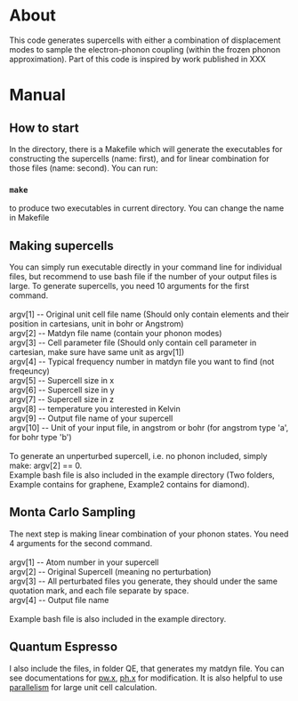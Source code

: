 # About
This code generates supercells with either a combination of displacement modes to sample the electron-phonon coupling (within the frozen phonon approximation). Part of this code is inspired by work published in XXX
# Manual

## How to start

In the directory, there is a Makefile which will generate the executables for constructing the supercells (name: first), and for linear combination for those files (name: second). You can run:

### `make`

to produce two executables in current directory. You can change the name in Makefile

## Making supercells

You can simply run executable directly in your command line for individual files, but recommend to use bash file if the number of your output files is large. To generate supercells, you need 10 arguments for the first command.\
\
argv[1] -- Original unit cell file name (Should only contain elements and their position in cartesians, unit in bohr or Angstrom)\
argv[2] -- Matdyn file name (contain your phonon modes)\
argv[3] -- Cell parameter file (Should only contain cell parameter in cartesian, make sure have same unit as argv[1])\
argv[4] -- Typical frequency number in matdyn file you want to find (not freqeuncy)\
argv[5] -- Supercell size in x\
argv[6] -- Supercell size in y\
argv[7] -- Supercell size in z\
argv[8] -- temperature you interested in Kelvin\
argv[9] -- Output file name of your supercell\
argv[10] -- Unit of your input file, in angstrom or bohr (for angstrom type 'a', for bohr type 'b')\
\
To generate an unperturbed supercell, i.e. no phonon included, simply make: argv[2] == 0.\
Example bash file is also included in the example directory (Two folders, Example contains for graphene, Example2 contains for diamond).

## Monta Carlo Sampling

The next step is making linear combination of your phonon states. You need 4 arguments for the second command.\
\
argv[1] -- Atom number in your supercell\
argv[2] -- Original Supercell (meaning no perturbation)\
argv[3] -- All perturbated files you generate, they should under the same quotation mark, and each file separate by space.\
argv[4] -- Output file name\
\
Example bash file is also included in the example directory.

## Quantum Espresso

I also include the files, in folder QE, that generates my matdyn file. You can see documentations for [pw.x](https://www.quantum-espresso.org/Doc/INPUT_PW.html), [ph.x](https://www.quantum-espresso.org/Doc/INPUT_PH.html) for modification. It is also helpful to use [parallelism](https://www.quantum-espresso.org/Doc/ph_user_guide/node14.html) for large unit cell calculation.
